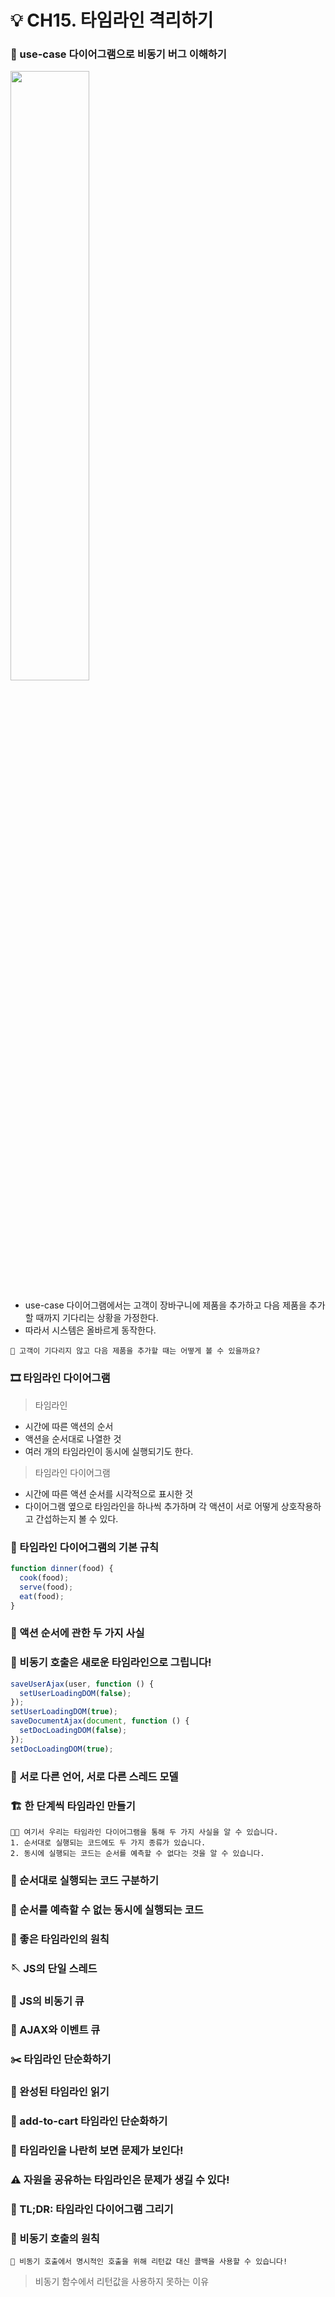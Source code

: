 # 💡 CH15. 타임라인 격리하기

### 🐛 use-case 다이어그램으로 비동기 버그 이해하기

<img src="https://github.com/JeongwooHam/FE_Study_Logs/assets/123251211/6f41112d-670d-490b-ae4b-c018aef3ca2d" width="50%"/>

- use-case 다이어그램에서는 고객이 장바구니에 제품을 추가하고 다음 제품을 추가할 때까지 기다리는 상황을 가정한다.
- 따라서 시스템은 올바르게 동작한다.

```
🤔 고객이 기다리지 않고 다음 제품을 추가할 때는 어떻게 볼 수 있을까요?
```

### 🎞️ 타임라인 다이어그램

> 타임라인

- 시간에 따른 액션의 순서
- 액션을 순서대로 나열한 것
- 여러 개의 타임라인이 동시에 실행되기도 한다.

> 타임라인 다이어그램

- 시간에 따른 액션 순서를 시각적으로 표시한 것
- 다이어그램 옆으로 타임라인을 하나씩 추가하며 각 액션이 서로 어떻게 상호작용하고 간섭하는지 볼 수 있다.

### 🌟 타임라인 다이어그램의 기본 규칙

```js
function dinner(food) {
  cook(food);
  serve(food);
  eat(food);
}
```

### 🔎 액션 순서에 관한 두 가지 사실

### 📢 비동기 호출은 새로운 타임라인으로 그립니다!

```js
saveUserAjax(user, function () {
  setUserLoadingDOM(false);
});
setUserLoadingDOM(true);
saveDocumentAjax(document, function () {
  setDocLoadingDOM(false);
});
setDocLoadingDOM(true);
```

### 🔣 서로 다른 언어, 서로 다른 스레드 모델

### 🏗️ 한 단계씩 타임라인 만들기

```
👩‍🏫 여기서 우리는 타임라인 다이어그램을 통해 두 가지 사실을 알 수 있습니다.
1. 순서대로 실행되는 코드에도 두 가지 종류가 있습니다.
2. 동시에 실행되는 코드는 순서를 예측할 수 없다는 것을 알 수 있습니다.
```

### 🤖 순서대로 실행되는 코드 구분하기

### 👾 순서를 예측할 수 없는 동시에 실행되는 코드

### 💓 좋은 타임라인의 원칙

### 🪡 JS의 단일 스레드

### 🚥 JS의 비동기 큐

### 🧞 AJAX와 이벤트 큐

### ✂️ 타임라인 단순화하기

### 📖 완성된 타임라인 읽기

### 🛒 add-to-cart 타임라인 단순화하기

### 👥 타임라인을 나란히 보면 문제가 보인다!

### ⚠️ 자원을 공유하는 타임라인은 문제가 생길 수 있다!

### 📑 TL;DR: 타임라인 다이어그램 그리기

### 📢 비동기 호출의 원칙

```
🤠 비동기 호출에서 명시적인 호출을 위해 리턴값 대신 콜백을 사용할 수 있습니다!
```

> 비동기 함수에서 리턴값을 사용하지 못하는 이유
